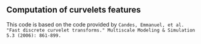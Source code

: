 ## Computation of curvelets features
This code is based on the code provided by
`Candes, Emmanuel, et al. "Fast discrete curvelet transforms." Multiscale Modeling & Simulation 5.3 (2006): 861-899.`
